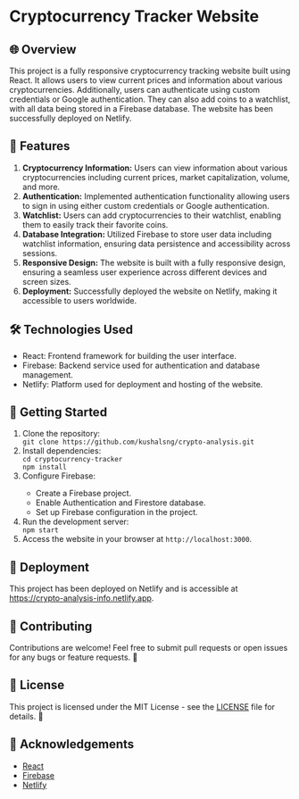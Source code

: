 <!DOCTYPE html>
<html lang="en">
<head>
  <meta charset="UTF-8">
  <meta name="viewport" content="width=device-width, initial-scale=1.0">
</head>
<body>
  <h1>Cryptocurrency Tracker Website</h1>
  <h2>🌐 Overview</h2>
  <p>
    This project is a fully responsive cryptocurrency tracking website built using React. It allows users to view current prices and information about various cryptocurrencies. Additionally, users can authenticate using custom credentials or Google authentication. They can also add coins to a watchlist, with all data being stored in a Firebase database. The website has been successfully deployed on Netlify.
  </p>

  <h2>🚀 Features</h2>
  <ol>
    <li><strong>Cryptocurrency Information:</strong> Users can view information about various cryptocurrencies including current prices, market capitalization, volume, and more.</li>
    <li><strong>Authentication:</strong> Implemented authentication functionality allowing users to sign in using either custom credentials or Google authentication.</li>
    <li><strong>Watchlist:</strong> Users can add cryptocurrencies to their watchlist, enabling them to easily track their favorite coins.</li>
    <li><strong>Database Integration:</strong> Utilized Firebase to store user data including watchlist information, ensuring data persistence and accessibility across sessions.</li>
    <li><strong>Responsive Design:</strong> The website is built with a fully responsive design, ensuring a seamless user experience across different devices and screen sizes.</li>
    <li><strong>Deployment:</strong> Successfully deployed the website on Netlify, making it accessible to users worldwide.</li>
  </ol>

  <h2>🛠 Technologies Used</h2>
  <ul>
    <li>React: Frontend framework for building the user interface.</li>
    <li>Firebase: Backend service used for authentication and database management.</li>
    <li>Netlify: Platform used for deployment and hosting of the website.</li>
  </ul>

  <h2>🚀 Getting Started</h2>
  <ol>
    <li>Clone the repository:</li>
    <code>git clone https://github.com/kushalsng/crypto-analysis.git</code>
    <li>Install dependencies:</li>
    <code>cd cryptocurrency-tracker<br>npm install</code>
    <li>Configure Firebase:</li>
    <ul>
      <li>Create a Firebase project.</li>
      <li>Enable Authentication and Firestore database.</li>
      <li>Set up Firebase configuration in the project.</li>
    </ul>
    <li>Run the development server:</li>
    <code>npm start</code>
    <li>Access the website in your browser at <code>http://localhost:3000</code>.</li>
  </ol>

  <h2>🚀 Deployment</h2>
  <p>This project has been deployed on Netlify and is accessible at <a href="https://crypto-analysis-info.netlify.app">https://crypto-analysis-info.netlify.app</a>.</p>

  <h2>🎉 Contributing</h2>
  <p>Contributions are welcome! Feel free to submit pull requests or open issues for any bugs or feature requests. 🙌</p>

  <h2>📝 License</h2>
  <p>This project is licensed under the MIT License - see the <a href="LICENSE">LICENSE</a> file for details. 📄</p>

  <h2>🙏 Acknowledgements</h2>
  <ul>
    <li><a href="https://reactjs.org/">React</a></li>
    <li><a href="https://firebase.google.com/">Firebase</a></li>
    <li><a href="https://www.netlify.com/">Netlify</a></li>
  </ul>

</body>
</html>




